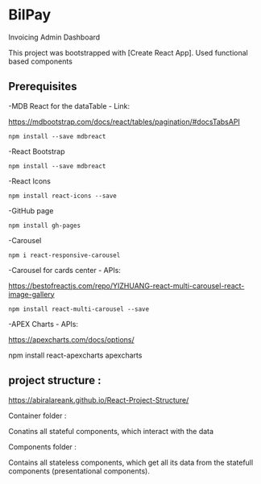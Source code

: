 # BilPay 
Invoicing Admin Dashboard

This project was bootstrapped with [Create React App].
Used functional based components

## Prerequisites
-MDB React for the dataTable - Link:

https://mdbootstrap.com/docs/react/tables/pagination/#docsTabsAPI

    npm install --save mdbreact

-React Bootstrap 

    npm install --save mdbreact


-React Icons

    npm install react-icons --save

-GitHub page 

    npm install gh-pages

-Carousel

    npm i react-responsive-carousel

-Carousel for cards center - APIs:

https://bestofreactjs.com/repo/YIZHUANG-react-multi-carousel-react-image-gallery

    npm install react-multi-carousel --save
    
 -APEX Charts - APIs:
 
 https://apexcharts.com/docs/options/
 
 npm install react-apexcharts apexcharts





## project structure :
https://abiralareank.github.io/React-Project-Structure/

Container folder : 

Conatins all stateful components, which interact with the data 

Components folder : 

Contains all stateless components, which get all its data from the statefull components (presentational components).

